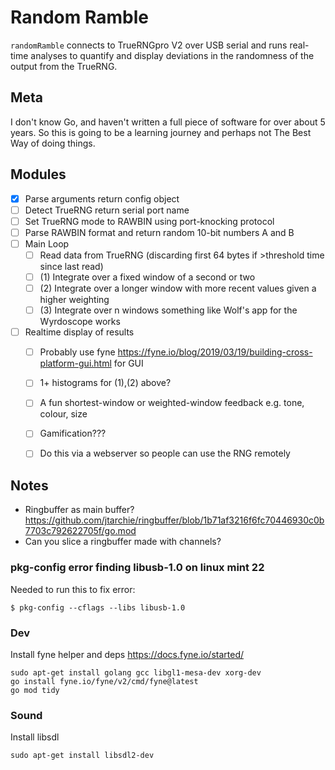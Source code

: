 # Random Ramble

`randomRamble` connects to TrueRNGpro V2 over USB serial and runs real-time analyses to quantify and display deviations in the randomness of the output from the TrueRNG.


## Meta

I don't know Go, and haven't written a full piece of software for over about 5 years. So this is going to be a learning journey and perhaps not The Best Way of doing things.


## Modules

- [x] Parse arguments return config object
- [ ] Detect TrueRNG return serial port name
- [ ] Set TrueRNG mode to RAWBIN using port-knocking protocol
- [ ] Parse RAWBIN format and return random 10-bit numbers A and B
- [ ] Main Loop
    - [ ] Read data from TrueRNG (discarding first 64 bytes if >threshold time since last read)
    - [ ] (1) Integrate over a fixed window of a second or two
    - [ ] (2) Integrate over a longer window with more recent values given a higher weighting
    - [ ] (3) Integrate over n windows something like Wolf's app for the Wyrdoscope works
- [ ] Realtime display of results
    - [ ] Probably use fyne https://fyne.io/blog/2019/03/19/building-cross-platform-gui.html for GUI
    - [ ] 1+ histograms for (1),(2) above?
    - [ ] A fun shortest-window or weighted-window feedback e.g. tone, colour, size
    - [ ] Gamification???
    - [ ] Do this via a webserver so people can use the RNG remotely



## Notes

- Ringbuffer as main buffer? https://github.com/jtarchie/ringbuffer/blob/1b71af3216f6fc70446930c0b7703c792622705f/go.mod
- Can you slice a ringbuffer made with channels?

### pkg-config error finding libusb-1.0 on linux mint 22

Needed to run this to fix error:
```
$ pkg-config --cflags --libs libusb-1.0
```

### Dev

Install fyne helper and deps https://docs.fyne.io/started/
```
sudo apt-get install golang gcc libgl1-mesa-dev xorg-dev
go install fyne.io/fyne/v2/cmd/fyne@latest
go mod tidy
```
### Sound

Install libsdl
```
sudo apt-get install libsdl2-dev
```